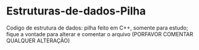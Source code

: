 # Estruturas-de-dados-Pilha
Codigo de estrutura de dados: pilha feito em C++, somente para estudo;
fique a vontade para alterar e comentar o arquivo
(PORFAVOR COMENTAR QUALQUER ALTERAÇÃO)
